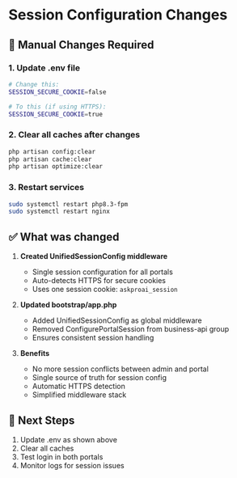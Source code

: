 # Session Configuration Changes

## 🔧 Manual Changes Required

### 1. Update .env file
```bash
# Change this:
SESSION_SECURE_COOKIE=false

# To this (if using HTTPS):
SESSION_SECURE_COOKIE=true
```

### 2. Clear all caches after changes
```bash
php artisan config:clear
php artisan cache:clear
php artisan optimize:clear
```

### 3. Restart services
```bash
sudo systemctl restart php8.3-fpm
sudo systemctl restart nginx
```

## ✅ What was changed

1. **Created UnifiedSessionConfig middleware**
   - Single session configuration for all portals
   - Auto-detects HTTPS for secure cookies
   - Uses one session cookie: `askproai_session`

2. **Updated bootstrap/app.php**
   - Added UnifiedSessionConfig as global middleware
   - Removed ConfigurePortalSession from business-api group
   - Ensures consistent session handling

3. **Benefits**
   - No more session conflicts between admin and portal
   - Single source of truth for session config
   - Automatic HTTPS detection
   - Simplified middleware stack

## 🎯 Next Steps

1. Update .env as shown above
2. Clear all caches
3. Test login in both portals
4. Monitor logs for session issues